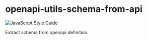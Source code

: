# openapi-utils-schema-from-api

[![JavaScript Style Guide](https://img.shields.io/badge/code%20style-standard-brightgreen.svg)](http://standardjs.com/)

Extract schema from openapi definition.
